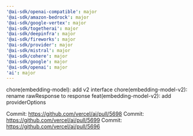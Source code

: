 ```yaml
---
'@ai-sdk/openai-compatible': major
'@ai-sdk/amazon-bedrock': major
'@ai-sdk/google-vertex': major
'@ai-sdk/togetherai': major
'@ai-sdk/deepinfra': major
'@ai-sdk/fireworks': major
'@ai-sdk/provider': major
'@ai-sdk/mistral': major
'@ai-sdk/cohere': major
'@ai-sdk/google': major
'@ai-sdk/openai': major
'ai': major
---
```


chore(embedding-model): add v2 interface
chore(embedding-model-v2): rename rawResponse to response
feat(embedding-model-v2): add providerOptions

Commit: https://github.com/vercel/ai/pull/5698
Commit: https://github.com/vercel/ai/pull/5699
Commit: https://github.com/vercel/ai/pull/5696
